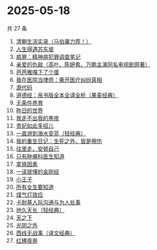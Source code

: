 # 2025-05-18

共 27 条

<!-- BEGIN WEREAD -->
<!-- 最后更新时间 2025-05-18 15:14:41 +0800 -->
1. [清朝生活实录（马伯庸力荐！）](https://weread.qq.com/web/bookDetail/02032fa0813ab9eedg017ef7)
1. [人生得遇苏东坡](https://weread.qq.com/web/bookDetail/3e4329d0813ab9e2bg013519)
1. [疯罪：精神病犯罪调查笔记](https://weread.qq.com/web/bookDetail/64432c20813ab9ec0g01849d)
1. [亲爱的仇敌（高叶、陈妍希、万鹏主演同名电视剧原著）](https://weread.qq.com/web/bookDetail/f2b329a0813ab9f0bg010100)
1. [芭芭雅嘎下了个蛋](https://weread.qq.com/web/bookDetail/4a732c90813ab9eb3g019cdc)
1. [我在医院当律师：撕开医疗纠纷真相](https://weread.qq.com/web/bookDetail/01132370813ab9ea5g01964a)
1. [源代码](https://weread.qq.com/web/bookDetail/b7932540813ab9ecdg014812)
1. [道德经：帛书版全本全译全析（果麦经典）](https://weread.qq.com/web/bookDetail/63632e70813ab8edbg016f79)
1. [无条件养育](https://weread.qq.com/web/bookDetail/27b327b05e44c227b752c9d)
1. [昨日的世界](https://weread.qq.com/web/bookDetail/80a324f0716b1a6480af682)
1. [我走不出我的黑夜](https://weread.qq.com/web/bookDetail/36932a20813ab9ee8g015d45)
1. [贵妃如此多招儿](https://weread.qq.com/web/bookDetail/56d32190813ab9eb8g0102fa)
1. [一直游到海水变蓝（轻经典）](https://weread.qq.com/web/bookDetail/0f8320a0813ab9ec2g0178a6)
1. [我的重生日记：生死之外，皆是擦伤](https://weread.qq.com/web/bookDetail/d7432640813ab9560g013cc5)
1. [往里走，安顿自己](https://weread.qq.com/web/bookDetail/80032d40813ab71b8g012ac6)
1. [只有肿瘤科医生知道](https://weread.qq.com/web/bookDetail/6fd32b60813ab9e2cg0149b3)
1. [拿铁因素](https://weread.qq.com/web/bookDetail/a1a32200813ab9e87g014bf7)
1. [一读就懂的金刚经](https://weread.qq.com/web/bookDetail/0a232c70813ab9d9bg012217)
1. [小王子](https://weread.qq.com/web/bookDetail/62a32bd0726a673262afe98)
1. [所有女生要知道](https://weread.qq.com/web/bookDetail/36a325d0813ab89dbg0128d1)
1. [煤气灯效应](https://weread.qq.com/web/bookDetail/1df32da0813ab9e38g0101bc)
1. [卡耐基人际沟通与为人处事](https://weread.qq.com/web/bookDetail/27a32100813ab9e76g010521)
1. [地久天长（轻经典）](https://weread.qq.com/web/bookDetail/c3832400813ab9ec0g013d0e)
1. [天之下](https://weread.qq.com/web/bookDetail/4de326a0721770aa4de95f4)
1. [光阴之外](https://weread.qq.com/web/bookDetail/72e325c0727d77d472e6ff7)
1. [西线无战事（译文经典）](https://weread.qq.com/web/bookDetail/a1932750813ab6e79g017e78)
1. [红拂夜奔](https://weread.qq.com/web/bookDetail/e1c32ed05dedbbe1ca7ef1e)
<!-- END WEREAD -->